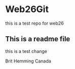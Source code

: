 # Web26Git
this is a test repo for web26

## This is a readme file

this is a test change

Brit Hemming
Canada